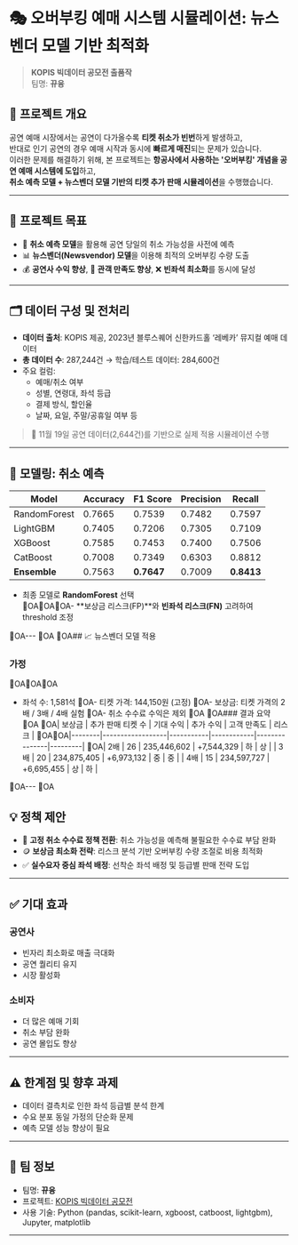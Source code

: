 # 🎭 오버부킹 예매 시스템 시뮬레이션: 뉴스벤더 모델 기반 최적화

> **KOPIS 빅데이터 공모전 출품작**  
> 팀명: **뀨융**

## 📌 프로젝트 개요

공연 예매 시장에서는 공연이 다가올수록 **티켓 취소가 빈번**하게 발생하고,  
반대로 인기 공연의 경우 예매 시작과 동시에 **빠르게 매진**되는 문제가 있습니다.  
이러한 문제를 해결하기 위해, 본 프로젝트는 **항공사에서 사용하는 '오버부킹' 개념을 공연 예매 시스템에 도입**하고,  
**취소 예측 모델 + 뉴스벤더 모델 기반의 티켓 추가 판매 시뮬레이션**을 수행했습니다.

---

## 🧠 프로젝트 목표

- 🎫 **취소 예측 모델**을 활용해 공연 당일의 취소 가능성을 사전에 예측  
- 📊 **뉴스벤더(Newsvendor) 모델**을 이용해 최적의 오버부킹 수량 도출  
- 💰 **공연사 수익 향상**, 🙋 **관객 만족도 향상**, ❌ **빈좌석 최소화**를 동시에 달성

---

## 🗂 데이터 구성 및 전처리

- **데이터 출처**: KOPIS 제공, 2023년 블루스퀘어 신한카드홀 ‘레베카’ 뮤지컬 예매 데이터  
- **총 데이터 수**: 287,244건 → 학습/테스트 데이터: 284,600건  
- 주요 컬럼:
  - 예매/취소 여부
  - 성별, 연령대, 좌석 등급
  - 결제 방식, 할인율
  - 날짜, 요일, 주말/공휴일 여부 등

> 🎯 11월 19일 공연 데이터(2,644건)를 기반으로 실제 적용 시뮬레이션 수행

---

## 🤖 모델링: 취소 예측

| Model        | Accuracy | F1 Score | Precision | Recall  |
|--------------|----------|----------|-----------|---------|
| RandomForest | 0.7665   | 0.7539   | 0.7482    | 0.7597  |
| LightGBM     | 0.7405   | 0.7206   | 0.7305    | 0.7109  |
| XGBoost      | 0.7585   | 0.7453   | 0.7400    | 0.7506  |
| CatBoost     | 0.7008   | 0.7349   | 0.6303    | 0.8812  |
| **Ensemble** | 0.7563   | **0.7647** | 0.7009  | **0.8413** |

- 최종 모델로 **RandomForest** 선택  
OAOAOA- **보상금 리스크(FP)**와 **빈좌석 리스크(FN)** 고려하여 threshold 조정

OA---
OA
OA## 📈 뉴스벤더 모델 적용

### 가정
OAOAOA
- 좌석 수: 1,581석
OA- 티켓 가격: 144,150원 (고정)
OA- 보상금: 티켓 가격의 2배 / 3배 / 4배 실험
OA- 취소 수수료 수익은 제외
OA
OA### 결과 요약
OA
OA| 보상금 | 추가 판매 티켓 수 | 기대 수익 | 추가 수익 | 고객 만족도 | 리스크 |
OAOA|--------|------------------|-----------|------------|---------------|---------|
OA| 2배    | 26               | 235,446,602 | +7,544,329 | 하            | 상      |
| 3배    | 20               | 234,875,405 | +6,973,132 | 중            | 중      |
| 4배    | 15               | 234,597,727 | +6,695,455 | 상            | 하      |

OA---
OA
## 💡 정책 제안

- 🔁 **고정 취소 수수료 정책 전환**: 취소 가능성을 예측해 불필요한 수수료 부담 완화  
- 🪙 **보상금 최소화 전략**: 리스크 분석 기반 오버부킹 수량 조절로 비용 최적화  
- ✅ **실수요자 중심 좌석 배정**: 선착순 좌석 배정 및 등급별 판매 전략 도입

---

## ✅ 기대 효과

### 공연사
- 빈자리 최소화로 매출 극대화  
- 공연 퀄리티 유지  
- 시장 활성화

### 소비자
- 더 많은 예매 기회  
- 취소 부담 완화  
- 공연 몰입도 향상

---

## ⚠️ 한계점 및 향후 과제

- 데이터 결측치로 인한 좌석 등급별 분석 한계  
- 수요 분포 동일 가정의 단순화 문제  
- 예측 모델 성능 향상이 필요

---

## 📎 팀 정보

- 팀명: **뀨융**
- 프로젝트: [KOPIS 빅데이터 공모전](https://www.kopis.or.kr/)
- 사용 기술: Python (pandas, scikit-learn, xgboost, catboost, lightgbm), Jupyter, matplotlib

---


